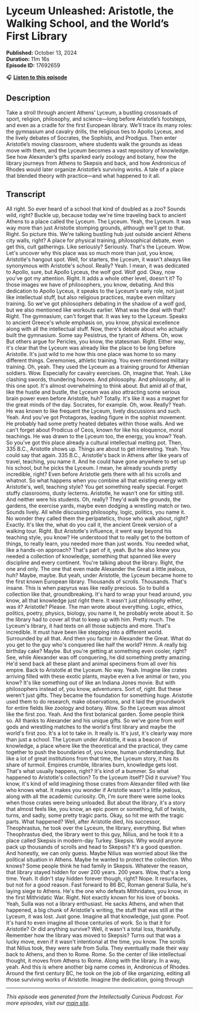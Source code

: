 # Lyceum Unleashed: Aristotle, the Walking School, and the World’s First Library

**Published:** October 13, 2024  
**Duration:** 11m 16s  
**Episode ID:** 17692659

🎧 **[Listen to this episode](https://intellectuallycurious.buzzsprout.com/2529712/episodes/17692659-lyceum-unleashed-aristotle-the-walking-school-and-the-world’s-first-library)**

## Description

Take a stroll through ancient Athens’ Lyceum, a bustling crossroads of sport, religion, philosophy, and science—long before Aristotle’s footsteps, and even as a cradle for the first European library. We’ll trace its many roles: the gymnasium and cavalry drills, the religious ties to Apollo Lyceus, and the lively debates of Socrates, the Sophists, and Prodigus. Then enter Aristotle’s moving classroom, where students walk the grounds as ideas move with them, and the Lyceum becomes a vast repository of knowledge. See how Alexander’s gifts sparked early zoology and botany, how the library journeys from Athens to Skepsis and back, and how Andronicus of Rhodes would later organize Aristotle’s surviving works. A tale of a place that blended theory with practice—and what happened to it all. 

## Transcript

All right. So ever heard of a school that kind of doubled as a zoo? Sounds wild, right? Buckle up, because today we're time traveling back to ancient Athens to a place called the Lyceum. The Lyceum. Yeah, the Lyceum. It was way more than just Aristotle stomping grounds, although we'll get to that. Right. So picture this. We're talking bustling hub just outside ancient Athens city walls, right? A place for physical training, philosophical debate, even get this, cult gatherings. Like seriously? Seriously. That's the Lyceum. Wow. Let's uncover why this place was so much more than just, you know, Aristotle's hangout spot. Well, for starters, the Lyceum, it wasn't always like synonymous with Aristotle's school. Really? Yeah. I mean, it was dedicated to Apollo, sure, but Apollo Lyceus, the wolf god. Wolf god. Okay, now you've got my attention. Right. It adds a whole other level, doesn't it? To those images we have of philosophers, you know, debating. And this dedication to Apollo Lyceus, it speaks to the Lyceum's early role, not just like intellectual stuff, but also religious practices, maybe even military training. So we've got philosophers debating in the shadow of a wolf god, but we also mentioned like workouts earlier. What was the deal with that? Right. The gymnasium, can't forget that. It was key to the Lyceum. Speaks to ancient Greece's whole emphasis on, you know, physical excellence along with all the intellectual stuff. Now, there's debate about who actually built the gymnasium. Some say Pesistrus, the tyrant of Athens. Oh, wow. But others argue for Pericles, you know, the statesman. Right. Either way, it's clear that the Lyceum was already like the place to be long before Aristotle. It's just wild to me how this one place was home to so many different things. Ceremonies, athletic training. You even mentioned military training. Oh, yeah. They used the Lyceum as a training ground for Athenian soldiers. Wow. Especially for cavalry exercises. Oh, imagine that. Yeah. Like clashing swords, thundering hooves. And philosophy. And philosophy, all in this one spot. It's almost overwhelming to think about. But amid all of that, like the hustle and bustle, the Lyceum was also attracting some serious brain power even before Aristotle, huh? Totally. It's like it was a magnet for the great minds of the day. Socrates, for example. Oh, wow. Really? Yeah. He was known to like frequent the Lyceum, lively discussions and such. Yeah. And you've got Protagoras, leading figure in the sophist movement. He probably had some pretty heated debates within those walls. And we can't forget about Prodicus of Ceos, known for like his eloquence, moral teachings. He was drawn to the Lyceum too, the energy, you know? Yeah. So you've got this place already a cultural intellectual melting pot. Then, 335 B.C., Aristotle shows up. Things are about to get interesting. Yeah. You could say that again. 335 B.C., Aristotle's back in Athens after like years of travel, teaching, you name it. And he could have gone anywhere to set up his school, but he picks the Lyceum. I mean, he already sounds pretty incredible, right? Even before Aristotle gets there with all his scrolls and whatnot. So what happens when you combine all that existing energy with Aristotle's, well, teaching style? You get something really special. Forget stuffy classrooms, dusty lecterns. Aristotle, he wasn't one for sitting still. And neither were his students. Oh, really? They'd walk the grounds, the gardens, the exercise yards, maybe even dodging a wrestling match or two. Sounds lively. All while discussing philosophy, logic, politics, you name it. No wonder they called them the peripatetics, those who walk about, right? Exactly. It's like the, what do you call it, the ancient Greek version of a walking tour. Right. But Aristotle's influence, it went way beyond his teaching style, you know? He understood that to really get to the bottom of things, to really learn, you needed more than just words. You needed what, like a hands-on approach? That's part of it, yeah. But he also knew you needed a collection of knowledge, something that spanned like every discipline and every continent. You're talking about the library. Right, the one and only. The one that even made Alexander the Great a little jealous, huh? Maybe, maybe. But yeah, under Aristotle, the Lyceum became home to the first known European library. Thousands of scrolls. Thousands. That's insane. This is when papyrus was like really precious. So to build a collection like that, groundbreaking. It's hard to wrap your head around, you know, all that knowledge just right there. It wasn't just philosophy either, was it? Aristotle? Please. The man wrote about everything. Logic, ethics, politics, poetry, physics, biology, you name it, he probably wrote about it. So the library had to cover all that to keep up with him. Pretty much. The Lyceum's library, it had texts on all those subjects and more. That's incredible. It must have been like stepping into a different world. Surrounded by all that. And then you factor in Alexander the Great. What do you get to the guy who's conquered like half the world? Hmm. A really big birthday cake? Maybe. But you're getting at something even cooler, right? See, while Alexander was off conquering, he did something pretty amazing. He'd send back all these plant and animal specimens from all over his empire. Back to Aristotle at the Lyceum. No way. Yeah. Imagine like crates arriving filled with these exotic plants, maybe even a live animal or two, you know? It's like something out of like an Indiana Jones movie. But with philosophers instead of, you know, adventurers. Sort of, right. But these weren't just gifts. They became the foundation for something huge. Aristotle used them to do research, make observations, and it laid the groundwork for entire fields like zoology and botany. Wow. So the Lyceum was almost like the first zoo. Yeah. And the first botanical garden. Some people think so. All thanks to Alexander and his unique gifts. So we've gone from wolf gods and wrestling matches to the world's first library and maybe the world's first zoo. It's a lot to take in. It really is. It's just, it's clearly way more than just a school. The Lyceum under Aristotle, it was a beacon of knowledge, a place where like the theoretical and the practical, they came together to push the boundaries of, you know, human understanding. But like a lot of great institutions from that time, the Lyceum story, it has its share of turmoil. Empires crumble, libraries burn, knowledge gets lost. That's what usually happens, right? It's kind of a bummer. So what happened to Aristotle's collection? To the Lyceum itself? Did it survive? You know, it's kind of wild imagining those crates from Alexander filled with like who knows what. It makes you wonder if Aristotle wasn't a little jealous, along with all the academic curiosity. Oh, I'm sure there were some looks when those crates were being unloaded. But about the library, it's a story that almost feels like, you know, an epic poem or something, full of twists, turns, and sadly, some pretty tragic parts. Okay, so hit me with the tragic parts. What happened? Well, after Aristotle died, his successor, Theophrastus, he took over the Lyceum, the library, everything. But when Theophrastus died, the library went to this guy, Nilius, and he took it to a place called Skepsis in modern-day Turkey. Skepsis. Why would anyone pack up thousands of scrolls and head to Skepsis? It's a good question. And honestly, we can only guess. Maybe Nilius was worried about like the political situation in Athens. Maybe he wanted to protect the collection. Who knows? Some people think he had family in Skepsis. Whatever the reason, that library stayed hidden for over 200 years. 200 years. Wow, that's a long time. Yeah. It didn't stay hidden forever though, right? Nope. It resurfaces, but not for a good reason. Fast forward to 86 BC, Roman general Sulla, he's laying siege to Athens. He's the one who defeats Mithridates, you know, in the first Mithridatic War. Right. Not exactly known for his love of books. Yeah, Sulla was not a library enthusiast. He sacks Athens, and when that happened, a big chunk of Aristotle's writing, the stuff that was still at the Lyceum, it was lost. Just gone. Imagine all that knowledge, just gone. Poof. It's hard to even imagine all those centuries of work. So is that it for Aristotle? Or did anything survive? Well, it wasn't a total loss, thankfully. Remember how the library was moved to Skepsis? Turns out that was a lucky move, even if it wasn't intentional at the time, you know. The scrolls that Nilius took, they were safe from Sulla. They eventually made their way back to Athens, and then to Rome. Rome. So the center of like intellectual thought, it moves from Athens to Rome. Along with the library. In a way, yeah. And this is where another big name comes in, Andronicus of Rhodes. Around the first century BC, he took on the job of like organizing, editing all those surviving works of Aristotle. Imagine the dedication, going through

---
*This episode was generated from the Intellectually Curious Podcast. For more episodes, visit our [main site](https://intellectuallycurious.buzzsprout.com).*
